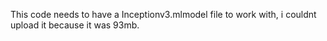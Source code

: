 This code needs to have a Inceptionv3.mlmodel file to work with, i couldnt upload it because it was 93mb.
